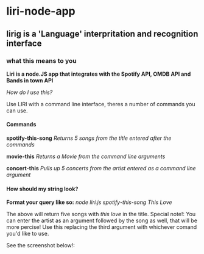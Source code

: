 # **liri-node-app**

## lirig is a 'Language'  interpritation and recognition interface     

### what this means to you

**Liri is a node.JS app that integrates with the Spotify API, OMDB API and Bands in town API**

*How do I use this?*

Use LIRI with a command line interface, theres a number  of commands you  can use.

#### Commands
**spotify-this-song**
*Returns 5 songs from the title entered after the commands*

**movie-this**
*Returns a Movie from the command line arguments*

**concert-this**
*Pulls up 5 concerts from the artist entered as a command line argument*

#### How should my string look?  
**Format your query like so:** *node liri.js spotify-this-song This Love*

The above will return five songs with *this love* in the title.
Special note!: You can enter the artist as an argument followed by the song as well, that will be more percise!
Use this replacing the third argument with whichever comand you'd like to use.

See the screenshot below!:
